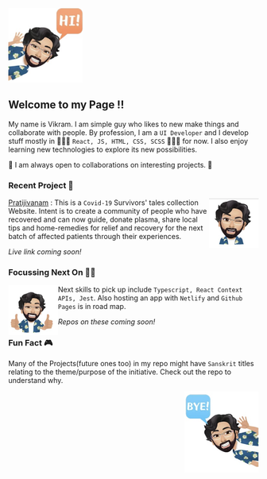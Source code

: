 <img src="https://github.com/k-vikram/k-vikram/blob/master/Avatars/hi.png" alt="sayhi" width="150"/>

## Welcome to my Page !!

My name is Vikram. I am simple guy who likes to new make things and collaborate with people. By profession, I am a `UI Developer` and I develop stuff mostly in 👨🏻‍💻 `React, JS, HTML, CSS, SCSS` 👨🏻‍💻 for now. I also enjoy learning new technologies to explore its new possibilities. 

🤝 I am always open to collaborations on interesting projects. 🤝


### Recent Project 🌱 
<img src="https://github.com/k-vikram/k-vikram/blob/master/Avatars/wink.png" alt="mewink" width="100" align="right" />

[Pratijivanam](https://github.com/k-vikram/Pratijivanam) : This is a `Covid-19` Survivors' tales collection Website. Intent is to create a community of people who have recovered and can now guide, donate plasma, share local tips and home-remedies for relief and recovery for the next batch of affected patients through their experiences.

*Live link coming soon!*


### Focussing Next On 🤽‍♂️
<img src="https://github.com/k-vikram/k-vikram/blob/master/Avatars/thumbsup.png" alt="mewink" width="100" align="left"/>

Next skills to pick up include `Typescript, React Context APIs, Jest`.
Also hosting an app with `Netlify` and `Github Pages` is in road map.

*Repos on these coming soon!*


### Fun Fact 🎮

Many of the Projects(future ones too) in my repo might have `Sanskrit` titles relating to the theme/purpose of the initiative. Check out the repo to understand why.

<img src="https://github.com/k-vikram/k-vikram/blob/master/Avatars/bye.png" alt="saybye" width="150" align="right"/>
